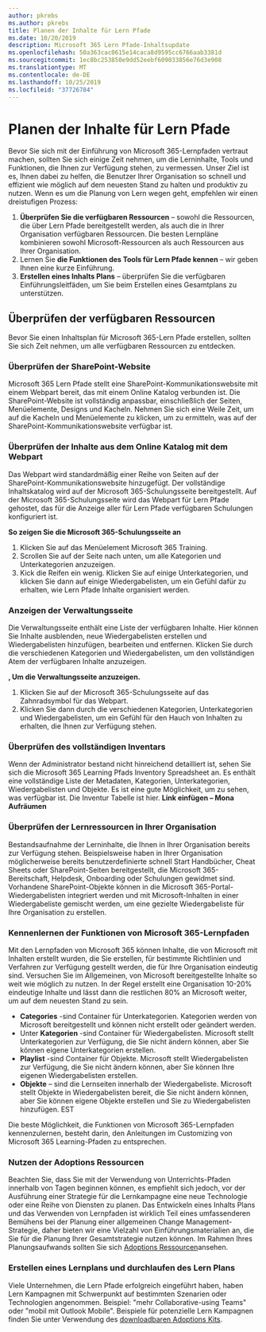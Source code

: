 ```yaml
---
author: pkrebs
ms.author: pkrebs
title: Planen der Inhalte für Lern Pfade
ms.date: 10/20/2019
description: Microsoft 365 Lern Pfade-Inhaltsupdate
ms.openlocfilehash: 50a363cac0615e14caca8d9595cc6766aab3381d
ms.sourcegitcommit: 1ec8bc253850e9dd52eebf609033856e76d3e908
ms.translationtype: MT
ms.contentlocale: de-DE
ms.lasthandoff: 10/25/2019
ms.locfileid: "37726784"
---
```

# <a name="plan-your-learning-pathways-content"></a>Planen der Inhalte für Lern Pfade
Bevor Sie sich mit der Einführung von Microsoft 365-Lernpfaden vertraut machen, sollten Sie sich einige Zeit nehmen, um die Lerninhalte, Tools und Funktionen, die Ihnen zur Verfügung stehen, zu vermessen. Unser Ziel ist es, Ihnen dabei zu helfen, die Benutzer Ihrer Organisation so schnell und effizient wie möglich auf dem neuesten Stand zu halten und produktiv zu nutzen. Wenn es um die Planung von Lern wegen geht, empfehlen wir einen dreistufigen Prozess:

1. **Überprüfen Sie die verfügbaren Ressourcen** – sowohl die Ressourcen, die über Lern Pfade bereitgestellt werden, als auch die in Ihrer Organisation verfügbaren Ressourcen. Die besten Lernpläne kombinieren sowohl Microsoft-Ressourcen als auch Ressourcen aus Ihrer Organisation.
2. Lernen Sie **die Funktionen des Tools für Lern Pfade kennen** – wir geben Ihnen eine kurze Einführung. 
3. **Erstellen eines Inhalts Plans** – überprüfen Sie die verfügbaren Einführungsleitfäden, um Sie beim Erstellen eines Gesamtplans zu unterstützen.

## <a name="review-the-available-resources"></a>Überprüfen der verfügbaren Ressourcen
Bevor Sie einen Inhaltsplan für Microsoft 365-Lern Pfade erstellen, sollten Sie sich Zeit nehmen, um alle verfügbaren Ressourcen zu entdecken. 

### <a name="review-the-sharepoint-site"></a>Überprüfen der SharePoint-Website
Microsoft 365 Lern Pfade stellt eine SharePoint-Kommunikationswebsite mit einem Webpart bereit, das mit einem Online Katalog verbunden ist. Die SharePoint-Website ist vollständig anpassbar, einschließlich der Seiten, Menüelemente, Designs und Kacheln. Nehmen Sie sich eine Weile Zeit, um auf die Kacheln und Menüelemente zu klicken, um zu ermitteln, was auf der SharePoint-Kommunikationswebsite verfügbar ist.

### <a name="review-the-content-from-the-online-catalog-with-the-web-part"></a>Überprüfen der Inhalte aus dem Online Katalog mit dem Webpart
Das Webpart wird standardmäßig einer Reihe von Seiten auf der SharePoint-Kommunikationswebsite hinzugefügt. Der vollständige Inhaltskatalog wird auf der Microsoft 365-Schulungsseite bereitgestellt. Auf der Microsoft 365-Schulungsseite wird das Webpart für Lern Pfade gehostet, das für die Anzeige aller für Lern Pfade verfügbaren Schulungen konfiguriert ist. 

**So zeigen Sie die Microsoft 365-Schulungsseite an**
1. Klicken Sie auf das Menüelement Microsoft 365 Training. 
1. Scrollen Sie auf der Seite nach unten, um alle Kategorien und Unterkategorien anzuzeigen.
2. Kick die Reifen ein wenig. Klicken Sie auf einige Unterkategorien, und klicken Sie dann auf einige Wiedergabelisten, um ein Gefühl dafür zu erhalten, wie Lern Pfade Inhalte organisiert werden. 

### <a name="view-the-administration-page"></a>Anzeigen der Verwaltungsseite
Die Verwaltungsseite enthält eine Liste der verfügbaren Inhalte. Hier können Sie Inhalte ausblenden, neue Wiedergabelisten erstellen und Wiedergabelisten hinzufügen, bearbeiten und entfernen. Klicken Sie durch die verschiedenen Kategorien und Wiedergabelisten, um den vollständigen Atem der verfügbaren Inhalte anzuzeigen. 

**, Um die Verwaltungsseite anzuzeigen.**
1. Klicken Sie auf der Microsoft 365-Schulungsseite auf das Zahnradsymbol für das Webpart. 
2. Klicken Sie dann durch die verschiedenen Kategorien, Unterkategorien und Wiedergabelisten, um ein Gefühl für den Hauch von Inhalten zu erhalten, die Ihnen zur Verfügung stehen. 

### <a name="review-the-full-inventory"></a>Überprüfen des vollständigen Inventars
Wenn der Administrator bestand nicht hinreichend detailliert ist, sehen Sie sich die Microsoft 365 Learning Pfads Inventory Spreadsheet an. Es enthält eine vollständige Liste der Metadaten, Kategorien, Unterkategorien, Wiedergabelisten und Objekte. Es ist eine gute Möglichkeit, um zu sehen, was verfügbar ist. Die Inventur Tabelle ist hier. **Link einfügen – Mona Aufräumen**

### <a name="review-the-learning-resources-in-your-organization"></a>Überprüfen der Lernressourcen in Ihrer Organisation
Bestandsaufnahme der Lerninhalte, die Ihnen in Ihrer Organisation bereits zur Verfügung stehen.
Beispielsweise haben in Ihrer Organisation möglicherweise bereits benutzerdefinierte schnell Start Handbücher, Cheat Sheets oder SharePoint-Seiten bereitgestellt, die Microsoft 365-Bereitschaft, Helpdesk, Onboarding oder Schulungen gewidmet sind. Vorhandene SharePoint-Objekte können in die Microsoft 365-Portal-Wiedergabelisten integriert werden und mit Microsoft-Inhalten in einer Wiedergabeliste gemischt werden, um eine gezielte Wiedergabeliste für Ihre Organisation zu erstellen. 

### <a name="get-to-know-the-capabilities-of-microsoft-365-learning-pathways"></a>Kennenlernen der Funktionen von Microsoft 365-Lernpfaden
Mit den Lernpfaden von Microsoft 365 können Inhalte, die von Microsoft mit Inhalten erstellt wurden, die Sie erstellen, für bestimmte Richtlinien und Verfahren zur Verfügung gestellt werden, die für Ihre Organisation eindeutig sind. Versuchen Sie im Allgemeinen, von Microsoft bereitgestellte Inhalte so weit wie möglich zu nutzen. In der Regel erstellt eine Organisation 10-20% eindeutige Inhalte und lässt dann die restlichen 80% an Microsoft weiter, um auf dem neuesten Stand zu sein.

- **Categories** -sind Container für Unterkategorien. Kategorien werden von Microsoft bereitgestellt und können nicht erstellt oder geändert werden.
- Unter **Kategorien** -sind Container für Wiedergabelisten. Microsoft stellt Unterkategorien zur Verfügung, die Sie nicht ändern können, aber Sie können eigene Unterkategorien erstellen. 
- **Playlist** -sind Container für Objekte. Microsoft stellt Wiedergabelisten zur Verfügung, die Sie nicht ändern können, aber Sie können Ihre eigenen Wiedergabelisten erstellen.  
- **Objekte** – sind die Lernseiten innerhalb der Wiedergabeliste. Microsoft stellt Objekte in Wiedergabelisten bereit, die Sie nicht ändern können, aber Sie können eigene Objekte erstellen und Sie zu Wiedergabelisten hinzufügen. EST

Die beste Möglichkeit, die Funktionen von Microsoft 365-Lernpfaden kennenzulernen, besteht darin, den Anleitungen im Customizing von Microsoft 365 Learning-Pfaden zu entsprechen. 

### <a name="leverage-the-adoption-resources"></a>Nutzen der Adoptions Ressourcen
Beachten Sie, dass Sie mit der Verwendung von Unterrichts-Pfaden innerhalb von Tagen beginnen können, es empfiehlt sich jedoch, vor der Ausführung einer Strategie für die Lernkampagne eine neue Technologie oder eine Reihe von Diensten zu planen. Das Entwickeln eines Inhalts Plans und das Verwenden von Lernpfaden ist wirklich Teil eines umfassenderen Bemühens bei der Planung einer allgemeinen Change Management-Strategie, daher bieten wir eine Vielzahl von Einführungsmaterialien an, die Sie für die Planung Ihrer Gesamtstrategie nutzen können. Im Rahmen Ihres Planungsaufwands sollten Sie sich [Adoptions Ressourcen](https://resources.techcommunity.microsoft.com/adoption/)ansehen.

### <a name="build-a-learning-plan-and-iterate"></a>Erstellen eines Lernplans und durchlaufen des Lern Plans 
Viele Unternehmen, die Lern Pfade erfolgreich eingeführt haben, haben Lern Kampagnen mit Schwerpunkt auf bestimmten Szenarien oder Technologien angenommen. Beispiel: "mehr Collaborative-using Teams" oder "mobil mit Outlook Mobile". Beispiele für potenzielle Lern Kampagnen finden Sie unter Verwendung des [downloadbaren Adoptions Kits](https://resources.techcommunity.microsoft.com/adoption/).


 
